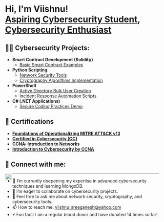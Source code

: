 <h1>Hi, I'm Viishnu! <br/><a href="https://github.com/Viishnu07">Aspiring Cybersecurity Student</a>, <a href="https://www.linkedin.com/in/viishnusreeganesh/">Cybersecurity Enthusiast</a></h1>

<h2>👨‍💻 Cybersecurity Projects:</h2>

- **Smart Contract Development (Solidity)**
  - [Basic Smart Contract Examples](https://github.com/Viishnu07/Smart-Contracts)
- **Python Scripting**
  - [Network Security Tools](https://github.com/Viishnu07/Network-Security-Scripts)
  - [Cryptography Algorithms Implementation](https://github.com/Viishnu07/Cryptography-Algorithms)
- **PowerShell**
  - [Active Directory Bulk User Creation](https://github.com/Viishnu07/AD-Bulk-User-Creation)
  - [Incident Response Automation Scripts](https://github.com/Viishnu07/Incident-Response-PowerShell)
- **C# (.NET Applications)**
  - [Secure Coding Practices Demo](https://github.com/Viishnu07/Secure-Coding-Demo)

<h2>📄 Certifications</h2>

- **[Foundations of Operationalizing MITRE ATT&CK v13](https://www.credly.com/badges/48b30d3b-2da0-4485-af0b-5b1c52939f87/public_url)**  
- **[Certified in Cybersecurity (CC)](https://www.credly.com/badges/2a8edb81-1aa3-4090-bb72-1f9616e311f7/public_url)**  
- **[CCNA: Introduction to Networks](https://www.credly.com/badges/426ead71-cc26-4493-92ea-330175b85067/public_url)**  
- **[Introduction to Cybersecurity by CCNA](https://www.credly.com/badges/74f673b9-7091-4f2a-939b-199cad6ddc06/public_url)**

<h2>🤳 Connect with me:</h2>

[<img align="left" alt="Viishnu Sree Ganesh | LinkedIn" width="22px" src="https://cdn.jsdelivr.net/npm/simple-icons@v3/icons/linkedin.svg" />][linkedin]

[linkedin]: https://www.linkedin.com/in/viishnusreeganesh/

---

- 🌱 I’m currently deepening my expertise in advanced cybersecurity techniques and learning MongoDB.
- 👯 I’m eager to collaborate on cybersecurity projects.
- 💬 Feel free to ask me about network security, cryptography, and cybersecurity tools.
- 📫 How to reach me: [viishnu_sreeganesh@yahoo.com](mailto:viishnu_sreeganesh@yahoo.com)
- ⚡ Fun fact: I am a regular blood donor and have donated 14 times so far!

